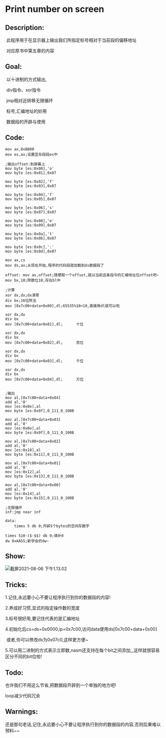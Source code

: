 # Print number on screen

## Description:

​	此程序用于在显示器上输出我们所指定标号相对于当前段的偏移地址

​	对应原书中第五章的内容

## Goal:

​	以十进制的方式输出,

​	div指令、xor指令

​	jmp相对近转移无限循环

​	标号,汇编地址的妙用

​	数据段的开辟与使用

## Code:

```assembly
mov ax,0xB800
mov es,ax;设置显存段段es中

;输出offset:到屏幕上
mov byte [es:0x00],'o'
mov byte [es:0x01],0x07

mov byte [es:0x02],'f'
mov byte [es:0x03],0x07

mov byte [es:0x04],'f'
mov byte [es:0x05],0x07

mov byte [es:0x06],'s'
mov byte [es:0x07],0x07

mov byte [es:0x08],'e'
mov byte [es:0x09],0x07

mov byte [es:0x0a],'t'
mov byte [es:0x0b],0x07

mov byte [es:0x0c],':'
mov byte [es:0x0d],0x07

mov ax,cs
mov ds,ax;从现在开始,程序的代码段就加载到ds数据段了

offset: mov ax,offset;随便取一个offset,就以当前这条指令的汇编地址位offset吧~
mov bx,10;除数位10,存在bl中

;计算
xor dx,dx;dx清零
div bx;16位除法
mov [0x7c00+data+0x00],dl;65535%10<10,直接用dl就可以啦

xor dx,dx
div bx
mov [0x7c00+data+0x01],dl;		十位

xor dx,dx
div bx
mov [0x7c00+data+0x02],dl;		百位

xor dx,dx
div bx
mov [0x7c00+data+0x03],dl;		千位

xor dx,dx
div bx
mov [0x7c00+data+0x04],dl;		万位


;输出
mov al,[0x7c00+data+0x04]
add al,'0'
mov [es:0x0e],al
mov byte [es:0x0f],0_111_0_100B

mov al,[0x7c00+data+0x03]
add al,'0'
mov [es:0x0e],al
mov byte [es:0x0f],0_111_0_100B

mov al,[0x7c00+data+0x02]
add al,'0'
mov [es:0x10],al
mov byte [es:0x11],0_111_0_100B

mov al,[0x7c00+data+0x01]
add al,'0'
mov [es:0x12],al
mov byte [es:0x13],0_111_0_100B

mov al,[0x7c00+data+0x00]
add al,'0'
mov [es:0x14],al
mov byte [es:0x15],0_111_0_100B

;无限循环
inf:jmp near inf

data:
	times 5 db 0;开辟5个bytes的空间存数字

times 510-($-$$) db 0;填补0
dw 0xAA55;新学会的dw~
```

## Show:

![截屏2021-08-06 下午1.13.02](https://tva1.sinaimg.cn/large/008i3skNly1gt6zrmmbtuj316b0u0jv6.jpg)

## Tricks:

1.记住,永远要小心不要让程序执行到你的数据段的内容!

2.养成好习惯,显式的指定操作数的宽度

3.标号很好用,要记住代表的是汇编地址

4.初始化后cs=ds=0x0000,ip=0x7c00,访问data使用ds[0x7c00+data+0x00]

​	或者,你可以修改ds为0x07c0,这样更方便~

5.可以用二进制的方式表示立即数,nasm还支持在每个bit之间添加_,这样就很容易区分不同的bit位啦!

## Todo:

也许我们不用这么节省,把数据段开辟到一个单独的地方吧!

loop减少代码冗余

## Warnings:

还是那句老话,记住,永远要小心不要让程序执行到你的数据段的内容,否则后果难以预料~~

